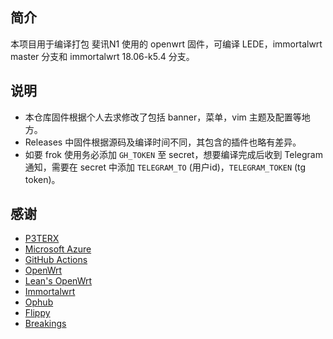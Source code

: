 ## 简介

本项目用于编译打包 斐讯N1 使用的 openwrt 固件，可编译 LEDE，immortalwrt master 分支和 immortalwrt 18.06-k5.4 分支。

## 说明

- 本仓库固件根据个人去求修改了包括 banner，菜单，vim 主题及配置等地方。
- Releases 中固件根据源码及编译时间不同，其包含的插件也略有差异。
- 如要 frok 使用务必添加 `GH_TOKEN` 至 secret，想要编译完成后收到 Telegram 通知，需要在 secret 中添加 `TELEGRAM_TO` (用户id)，`TELEGRAM_TOKEN` (tg token)。

## 感谢

- [P3TERX](https://p3terx.com)
- [Microsoft Azure](https://azure.microsoft.com)
- [GitHub Actions](https://github.com/features/actions)
- [OpenWrt](https://github.com/openwrt/openwrt)
- [Lean's OpenWrt](https://github.com/coolsnowwolf/lede)
- [Immortalwrt](https://github.com/immortalwrt/immortalwrt)
- [Ophub](https://github.com/ophub)
- [Flippy](https://github.com/unifreq)
- [Breakings](https://github.com/breakings)
